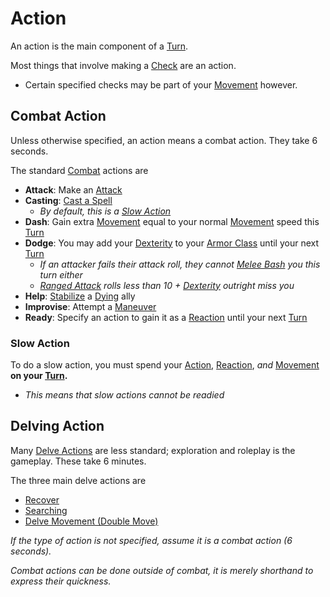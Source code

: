 # Action
An action is the main component of a [Turn](Turn.md). 

Most things that involve making a [Check](Check.md) are an action. 
- Certain specified checks may be part of your [Movement](Movement.md) however.
## Combat Action
Unless otherwise specified, an action means a combat action. They take 6 seconds.

The standard [Combat](Combat.md) actions are
- **Attack**: Make an [Attack](Attack.md)
- **Casting**: [Cast a Spell](../Magic/Spellcasting.md)
	- *By default, this is a [Slow Action](Action.md#Slow%20Action)*
- **Dash**: Gain extra [Movement](Movement.md) equal to your normal [Movement](Movement.md) speed this [Turn](Turn.md)
- **Dodge**: You may add your [Dexterity](../Player%20Characters/Chosen%20Statistics/Dexterity.md) to your [Armor Class](../Player%20Characters/Derived%20Statistics/Armor%20Class.md) until your next [Turn](Turn.md)
	- *If an attacker fails their attack roll, they cannot [Melee Bash](Reaction.md#Melee%20Bash) you this turn either*
	- *[Ranged Attack](Ranged%20Attack.md) rolls less than 10 + [Dexterity](../Player%20Characters/Chosen%20Statistics/Dexterity.md) outright miss you*
- **Help**: [Stabilize](../Conditions/Stabilized.md) a [Dying](../Conditions/Dying.md#While%20Dying) ally
- **Improvise**: Attempt a [Maneuver](Maneuver.md)
- **Ready**: Specify an action to gain it as a [Reaction](Reaction.md) until your next [Turn](Turn.md)
### Slow Action
To do a slow action, you must spend your [Action](Action.md), [Reaction](Reaction.md), *and* [Movement](Movement.md) **on your [Turn](Turn.md).**
- *This means that slow actions cannot be readied*
## Delving Action
Many [Delve Actions](Delving.md#Primary%20Delve%20Actions) are less standard; exploration and roleplay is the gameplay. These take 6 minutes.

The three main delve actions are
- [Recover](Delving.md#Recover)
- [Searching](Delving.md#Searching)
- [Delve Movement (Double Move)](Delving.md#Delve%20Movement)

*If the type of action is not specified, assume it is a combat action (6 seconds).* 

*Combat actions can be done outside of combat, it is merely shorthand to express their quickness.* 